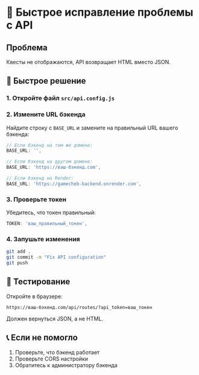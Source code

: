 # 🚨 Быстрое исправление проблемы с API

## Проблема
Квесты не отображаются, API возвращает HTML вместо JSON.

## 🔧 Быстрое решение

### 1. Откройте файл `src/api.config.js`

### 2. Измените URL бэкенда

Найдите строку с `BASE_URL` и замените на правильный URL вашего бэкенда:

```javascript
// Если бэкенд на том же домене:
BASE_URL: '',

// Если бэкенд на другом домене:
BASE_URL: 'https://ваш-бэкенд.com',

// Если бэкенд на Render:
BASE_URL: 'https://gamecheb-backend.onrender.com',
```

### 3. Проверьте токен

Убедитесь, что токен правильный:

```javascript
TOKEN: 'ваш_правильный_токен',
```

### 4. Запушьте изменения

```bash
git add .
git commit -m "Fix API configuration"
git push
```

## 🧪 Тестирование

Откройте в браузере:
```
https://ваш-бэкенд.com/api/routes/?api_token=ваш_токен
```

Должен вернуться JSON, а не HTML.

## 📞 Если не помогло

1. Проверьте, что бэкенд работает
2. Проверьте CORS настройки
3. Обратитесь к администратору бэкенда 